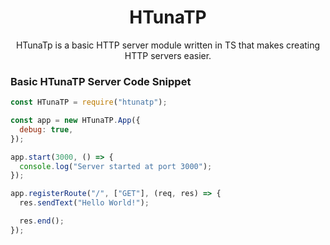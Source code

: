 <h1 align="center"> HTunaTP </h1>

<p align="center">HTunaTp is a basic HTTP server module written in TS that makes creating HTTP servers easier.</p>

### Basic HTunaTP Server Code Snippet

```js
const HTunaTP = require("htunatp");

const app = new HTunaTP.App({
  debug: true,
});

app.start(3000, () => {
  console.log("Server started at port 3000");
});

app.registerRoute("/", ["GET"], (req, res) => {
  res.sendText("Hello World!");

  res.end();
});
```
